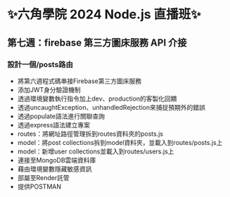 # ✨六角學院 2024 Node.js 直播班✨
## 第七週：firebase 第三方圖床服務 API 介接
### 設計一個/posts路由
* 將第六週程式碼串接Firebase第三方圖床服務
* 添加JWT身分驗證機制
* 透過環境變數執行指令加上dev、production的客製化回饋
* 透過uncaughtException、unhandledRejection來捕捉預期外的錯誤
* 透過populate語法進行關聯查詢
* 透過express語法建立專案
* routes：將網址路徑管理拆到routes資料夾的posts.js
* model：將post collections拆到model資料夾，並載入到routes/posts.js上
* model：新增user collections並載入到routes/users.js上
* 連接至MongoDB雲端資料庫
* 藉由環境變數隱藏敏感資訊
* 部屬至Render託管
* 提供POSTMAN

